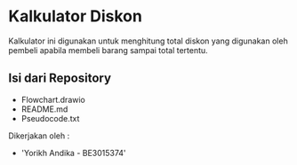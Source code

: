 # Kalkulator Diskon

Kalkulator ini digunakan untuk menghitung total diskon yang digunakan oleh pembeli apabila membeli barang sampai total tertentu.

## Isi dari Repository
- Flowchart.drawio
- README.md
- Pseudocode.txt


Dikerjakan oleh :
- 'Yorikh Andika - BE3015374'